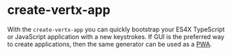 # create-vertx-app

<asciinema-player src="/cast/es4x-ts.cast" rows="24" cols="120"></asciinema-player>

With the `create-vertx-app` you can quickly bootstrap your ES4X TypeScript or JavaScript
application with a new keystrokes. If GUI is the preferred way to create applications, then
the same generator can be used as a [PWA](https://vertx-starter.jetdrone.xyz/#npm).
